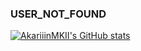 ### USER_NOT_FOUND

[![AkariiinMKII's GitHub stats](https://github-readme-stats-erdv0ftbf-akariiinmkii.vercel.app/api?username=AkariiinMKII&show_icons=true&include_all_commits=true&theme=github_dark)](https://github.com/AkariiinMKII)
